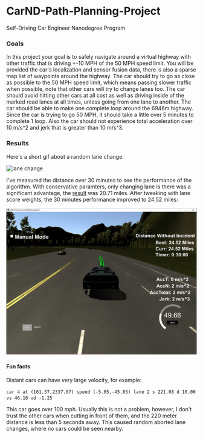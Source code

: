 # CarND-Path-Planning-Project
Self-Driving Car Engineer Nanodegree Program
   
### Goals
In this project your goal is to safely navigate around a virtual highway with other traffic that is driving +-10 MPH of the 50 MPH speed limit. You will be provided the car's localization and sensor fusion data, there is also a sparse map list of waypoints around the highway. The car should try to go as close as possible to the 50 MPH speed limit, which means passing slower traffic when possible, note that other cars will try to change lanes too. The car should avoid hitting other cars at all cost as well as driving inside of the marked road lanes at all times, unless going from one lane to another. The car should be able to make one complete loop around the 6946m highway. Since the car is trying to go 50 MPH, it should take a little over 5 minutes to complete 1 loop. Also the car should not experience total acceleration over 10 m/s^2 and jerk that is greater than 10 m/s^3.

### Results
Here's a short gif about a random lane change.

![lane change](passing_sample.gif)

I've measured the distance over 30 minutes to see the performance of the algorithm. With conservative paramters, only changing lane is there was a significant advantage, the [result](30min.png) was 20.71 miles.
After tweaking with lane score weights, the 30 minutes performance improved to 24.52 miles:

![30min_improved.png](30min_improved.png)

#### Fun facts
Distant cars can have very large velocity, for example:
```
car 4 at (161.37,2337.07) speed (-5.65,-45.85) lane 2 s 221.08 d 10.00 vs 46.18 vd -1.25
```
This car goes over 100 mph. Usually this is not a problem, however, I don't trust the other cars when cutting in front of them, and the 220 meter distance is less than 5 seconds away. This caused random aborted lane changes, where no cars could be seen nearby.
